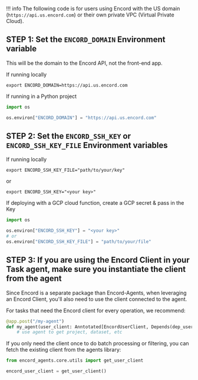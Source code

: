 !!! info
    The following code is for users using Encord with the US domain (`https://api.us.encord.com`) or their own private VPC (Virtual Private Cloud).

## STEP 1: Set the `ENCORD_DOMAIN` Environment variable


This will be the domain to the Encord API, not the front-end app. 

If running locally 
```shell
export ENCORD_DOMAIN=https://api.us.encord.com
```

If running in a Python project 
```python
import os

os.environ["ENCORD_DOMAIN"] = "https://api.us.encord.com"
```


## STEP 2: Set the `ENCORD_SSH_KEY` or `ENCORD_SSH_KEY_FILE` Environment variables

If running locally 

```shell
export ENCORD_SSH_KEY_FILE="path/to/your/key"
```
or

```shell
export ENCORD_SSH_KEY="<your key>"
```

If deploying with a GCP cloud function, create a GCP secret & pass in the Key 
```python
import os

os.environ["ENCORD_SSH_KEY"] = "<your key>"
# or
os.environ["ENCORD_SSH_KEY_FILE"] = "path/to/your/file"
```

## STEP 3: If you are using the Encord Client in your Task agent, make sure you instantiate the client from the agent

Since Encord is a separate package than Encord-Agents, when leveraging an Encord Client, you'll also need to use the client connected to the agent.

For tasks that need the Encord client for every operation, we recommend:
```python
@app.post("/my-agent")
def my_agent(user_client: Anntotated[EncordUserClient, Depends(dep_user_client)]):
    # use agent to get project, dataset, etc
```

If you only need the client once to do batch processing or filtering, you can fetch the existing client from the agents library:

```python
from encord_agents.core.utils import get_user_client

encord_user_client = get_user_client()
```
